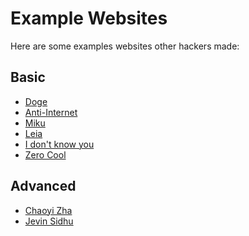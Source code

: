 # Example Websites

Here are some examples websites other hackers made:

## Basic

- <a href="https://output.jsbin.com/fetice" target="_blank">Doge</a>
- <a href="https://output.jsbin.com/nocotu" target="_blank">Anti-Internet</a>
- <a href="https://output.jsbin.com/wopikas" target="_blank">Miku</a>
- <a href="https://output.jsbin.com/zilola" target="_blank">Leia</a>
- <a href="https://output.jsbin.com/muwaha" target="_blank">I don't know you</a>
- <a href="https://harrison.tech/zero-cool" target="_blank">Zero Cool</a>

## Advanced

- <a href="https://cydrobolt.com/" target="_blank">Chaoyi Zha</a>
- <a href="http://jevinsidhu.github.io/" target="_blank">Jevin Sidhu</a>
